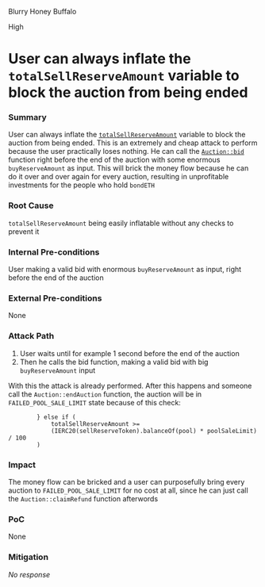 Blurry Honey Buffalo

High

# User can always inflate the `totalSellReserveAmount` variable to block the auction from being ended

### Summary

User can always inflate the [`totalSellReserveAmount`](https://github.com/sherlock-audit/2024-12-plaza-finance/blob/main/plaza-evm/src/Auction.sol#L151) variable to block the auction from being ended. This is an extremely and cheap attack to perform because the user practically loses nothing. He can call the [`Auction::bid`](https://github.com/sherlock-audit/2024-12-plaza-finance/blob/main/plaza-evm/src/Auction.sol#L125) function right before the end of the auction with some enormous `buyReserveAmount` as input. This will brick the money flow because he can do it over and over again for every auction, resulting in unprofitable investments for the people who hold `bondETH`


### Root Cause

`totalSellReserveAmount` being easily inflatable without any checks to prevent it 

### Internal Pre-conditions

User making a valid bid with enormous `buyReserveAmount` as input, right before the end of the auction

### External Pre-conditions

None

### Attack Path

1. User waits until for example 1 second before the end of the auction
2. Then he calls the bid function, making a valid bid with big `buyReserveAmount` input

With this the attack is already performed. After this happens and someone call the `Auction::endAuction` function, the auction will be in `FAILED_POOL_SALE_LIMIT` state because of this check:
```solidity
        } else if (
            totalSellReserveAmount >=
            (IERC20(sellReserveToken).balanceOf(pool) * poolSaleLimit) / 100
        ) 
```

### Impact

The money flow can be bricked and a user can purposefully bring every auction to `FAILED_POOL_SALE_LIMIT` for no cost at all, since he can just call the `Auction::claimRefund` function afterwords 

### PoC

None

### Mitigation

_No response_